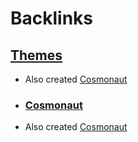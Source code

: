 
# Backlinks
## [Themes](<Themes.md>)
- Also created [Cosmonaut](<Cosmonaut.md>)

- ### [Cosmonaut](<Cosmonaut.md>)

- Also created [Cosmonaut](<Cosmonaut.md>)

